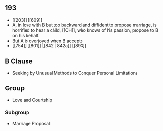 ## 193
- [[203]] [[609]] 
- A, in love with B but too backward and diffident to propose marriage, is horrified to hear a child, [[CH]], who knows of his passion, propose to B on his behalf.
- But A is overjoyed when B accepts
- [[754]] [[801]] [[842 | 842a]] [[893]] 

## B Clause
- Seeking by Unusual Methods to Conquer Personal Limitations

## Group
- Love and Courtship

### Subgroup
- Marriage Proposal

